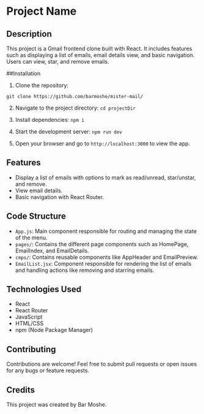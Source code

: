 # Project Name

## Description
This project is a Gmail frontend clone built with React. It includes features such as displaying a list of emails, email details view, and basic navigation. Users can view, star, and remove emails.

##Installation

1. Clone the repository:

```git clone https://github.com/barmoshe/mister-mail/```

2. Navigate to the project directory:
```cd projectDir```

3. Install dependencies:
```npm i ```

4. Start the development server:
```npm run dev```

2. Open your browser and go to `http://localhost:3000` to view the app.

## Features
- Display a list of emails with options to mark as read/unread, star/unstar, and remove.
- View email details.
- Basic navigation with React Router.

## Code Structure
- `App.js`: Main component responsible for routing and managing the state of the menu.
- `pages/`: Contains the different page components such as HomePage, EmailIndex, and EmailDetails.
- `cmps/`: Contains reusable components like AppHeader and EmailPreview.
- `EmailList.jsx`: Component responsible for rendering the list of emails and handling actions like removing and starring emails.

## Technologies Used
- React
- React Router
- JavaScript
- HTML/CSS
- npm (Node Package Manager)

## Contributing
Contributions are welcome! Feel free to submit pull requests or open issues for any bugs or feature requests.


## Credits
This project was created by Bar Moshe.
